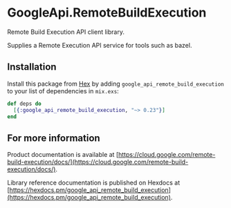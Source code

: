 # GoogleApi.RemoteBuildExecution

Remote Build Execution API client library.

Supplies a Remote Execution API service for tools such as bazel.

## Installation

Install this package from [Hex](https://hex.pm) by adding
`google_api_remote_build_execution` to your list of dependencies in `mix.exs`:

```elixir
def deps do
  [{:google_api_remote_build_execution, "~> 0.23"}]
end
```

## For more information

Product documentation is available at [https://cloud.google.com/remote-build-execution/docs/](https://cloud.google.com/remote-build-execution/docs/).

Library reference documentation is published on Hexdocs at
[https://hexdocs.pm/google_api_remote_build_execution](https://hexdocs.pm/google_api_remote_build_execution).
